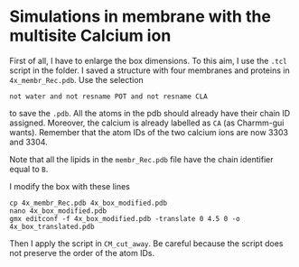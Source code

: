 
# Simulations in membrane with the multisite Calcium ion

First of all, I have to enlarge the box dimensions. To this aim, I use the `.tcl` script in the folder. I saved a structure with four membranes and proteins in `4x_membr_Rec.pdb`. Use the selection
```
not water and not resname POT and not resname CLA
```
to save the `.pdb`. All the atoms in the pdb should already have their chain ID assigned. Moreover, the calcium is already labelled as `CA` (as Charmm-gui wants). Remember that the atom IDs of the two calcium ions are now 3303 and 3304.

Note that all the lipids in the `membr_Rec.pdb` file have the chain identifier equal to `B`. 

I modify the box with these lines
```
cp 4x_membr_Rec.pdb 4x_box_modified.pdb
nano 4x_box_modified.pdb
gmx editconf -f 4x_box_modified.pdb -translate 0 4.5 0 -o 4x_box_translated.pdb
```

Then I apply the script in `CM_cut_away`. Be careful because the script does not preserve the order of the atom IDs. 
